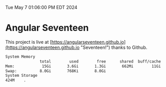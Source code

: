 Tue May  7 01:06:00 PM EDT 2024

# Angular Seventeen


This project is live at [https://angularseventeen.github.io](https://angularseventeen.github.io "Seventeen!") thanks to Github.

```bash
System Memory
               total        used        free      shared  buff/cache   available
Mem:            15Gi       3.6Gi       1.3Gi       662Mi        11Gi        11Gi
Swap:          8.0Gi       768Ki       8.0Gi
System Storage
424M	.
```
